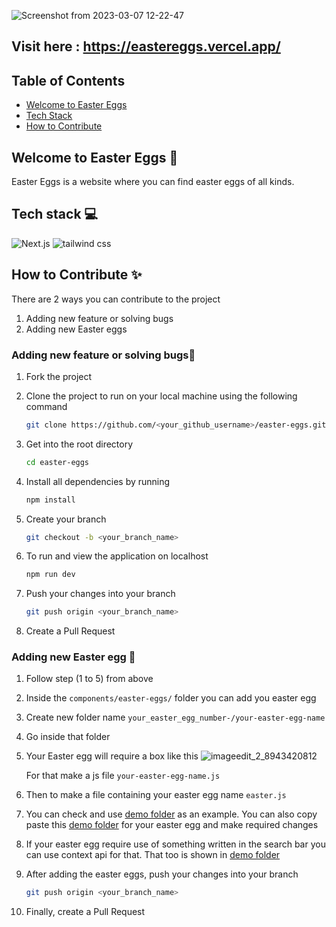![Screenshot from 2023-03-07 12-22-47](https://user-images.githubusercontent.com/78169683/223427467-3586b4f6-7c42-4028-90e4-c496bbf3890a.png)

## Visit here : https://eastereggs.vercel.app/

## Table of Contents

- [Welcome to Easter Eggs](#welcome)
- [Tech Stack](#tech-stack)
- [How to Contribute](#how-to-contribute)



<a name="welcome"></a>
## Welcome to Easter Eggs 👋
Easter Eggs is a website where you can find easter eggs of all kinds.


<a name="tech-stack"></a>
## Tech stack 💻

![Next.js](https://img.shields.io/badge/Next.js-7c3aed?style=for-the-badge&logo=next.js&logoColor=white)
![tailwind css](https://img.shields.io/badge/tailwind_css-7c3aed?style=for-the-badge&logo=tailwindcss&logoColor=white)

<a name="how-to-contribute"></a>
## How to Contribute ✨

There are 2 ways you can contribute to the project
1. Adding new feature or solving bugs
2. Adding new Easter eggs

### Adding new feature or solving bugs🌟

1. Fork the project
   
2. Clone the project to run on your local machine using the following command
   
   ```sh
   git clone https://github.com/<your_github_username>/easter-eggs.git
   ```
3. Get into the root directory
   
   ```sh
   cd easter-eggs
   ```
4. Install all dependencies by running
   
   ```sh
   npm install
   ```

5. Create your branch 
    ```sh
   git checkout -b <your_branch_name>
   ```

6. To run and view the application on localhost
    ```sh
   npm run dev
   ```
7. Push your changes into your branch
   
    ```sh
   git push origin <your_branch_name>
   ```

8. Create a Pull Request

### Adding new Easter egg 🥚

1. Follow step (1 to 5) from above
2. Inside the ```components/easter-eggs/``` folder you can add you easter egg
3. Create new folder name ```your_easter_egg_number-/your-easter-egg-name```
4. Go inside that folder
5. Your Easter egg will require a box like this
![imageedit_2_8943420812](https://user-images.githubusercontent.com/78169683/223427721-4bf17376-84e8-43f6-81a3-8a6ac61510ff.gif)


	For that make a js file ```your-easter-egg-name.js```
6. Then to make a file containing your easter egg name ```easter.js``` 
7. You can check and use [demo folder](https://github.com/yashnirmal/easter-eggs/tree/main/components/easter-eggs/0-demo) as an example. You can also copy paste this [demo folder](https://github.com/yashnirmal/easter-eggs/tree/main/components/easter-eggs/0-demo) for your easter egg and make required changes
8. If your easter egg require use of something written in the search bar you can use context api for that. That too is shown in [demo folder](https://github.com/yashnirmal/easter-eggs/tree/main/components/easter-eggs/0-demo)
9. After adding the easter eggs, push your changes into your branch
   
    ```sh
   git push origin <your_branch_name>
   ```

10. Finally, create a Pull Request

